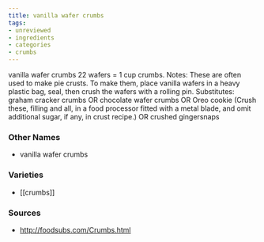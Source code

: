 ```yaml
---
title: vanilla wafer crumbs
tags:
- unreviewed
- ingredients
- categories
- crumbs
---
```

vanilla wafer crumbs 22 wafers = 1 cup crumbs. Notes: These are often used to make pie crusts. To make them, place vanilla wafers in a heavy plastic bag, seal, then crush the wafers with a rolling pin. Substitutes: graham cracker crumbs OR chocolate wafer crumbs OR Oreo cookie (Crush these, filling and all, in a food processor fitted with a metal blade, and omit additional sugar, if any, in crust recipe.) OR crushed gingersnaps

### Other Names

* vanilla wafer crumbs

### Varieties

* [[crumbs]]

### Sources
* http://foodsubs.com/Crumbs.html
